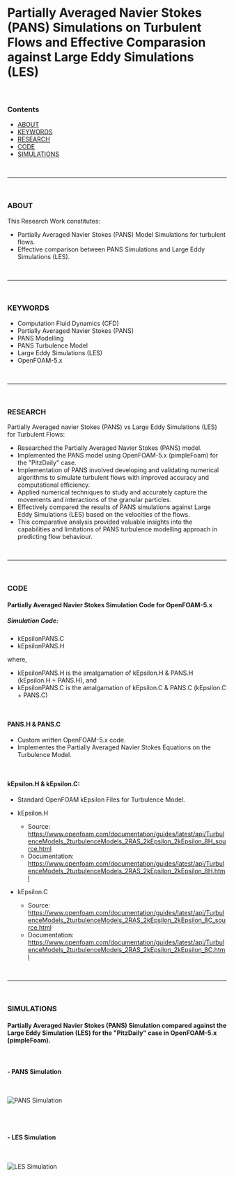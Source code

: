 # Partially Averaged Navier Stokes (PANS) Simulations on Turbulent Flows and Effective Comparasion against Large Eddy Simulations (LES)
<br>

### Contents
- [ABOUT](#about)
- [KEYWORDS](#keywords)
- [RESEARCH](#research)
- [CODE](#code)
- [SIMULATIONS](#simulations)

<br>
<hr>
<br>

### ABOUT

This Research Work constitutes:
- Partially Averaged Navier Stokes (PANS) Model Simulations for turbulent flows.
- Effective comparison between PANS Simulations and Large Eddy Simulations (LES).

<br>
<hr>
<br>

### KEYWORDS

- Computation Fluid Dynamics (CFD)
- Partially Averaged Navier Stokes (PANS)
- PANS Modelling
- PANS Turbulence Model
- Large Eddy Simulations (LES)
- OpenFOAM-5.x

<br>
<hr>
<br>

### RESEARCH

Partially Averaged navier Stokes (PANS) vs Large Eddy Simulations (LES) for Turbulent Flows:
- Researched the Partially Averaged Navier Stokes (PANS) model.
- Implemented the PANS model using OpenFOAM-5.x (pimpleFoam) for the "PitzDaily" case.
- Implementation of PANS involved developing and validating numerical algorithms to simulate turbulent flows with improved accuracy and computational efficiency.
- Applied numerical techniques to study and accurately capture the movements and interactions of the granular particles.
- Effectively compared the results of PANS simulations against Large Eddy Simulations (LES) based on the velocities of the flows.
- This comparative analysis provided valuable insights into the capabilities and limitations of PANS turbulence modelling approach in predicting flow behaviour.

<br>
<hr>
<br>

### CODE

#### Partially Averaged Navier Stokes Simulation Code for OpenFOAM-5.x

##### Simulation Code:
- kEpsilonPANS.C
- kEpsilonPANS.H

where,
- kEpsilonPANS.H is the amalgamation of kEpsilon.H & PANS.H (kEpsilon.H + PANS.H), and
- kEpsilonPANS.C is the amalgamation of kEpsilon.C & PANS.C (kEpsilon.C + PANS.C)

<br>

#### PANS.H & PANS.C
- Custom written OpenFOAM-5.x code.
- Implementes the Partially Averaged Navier Stokes Equations on the Turbulence Model.

<br>

#### kEpsilon.H & kEpsilon.C:
- Standard OpenFOAM kEpsilon Files for Turbulence Model.
  
- kEpsilon.H
   - Source: https://www.openfoam.com/documentation/guides/latest/api/TurbulenceModels_2turbulenceModels_2RAS_2kEpsilon_2kEpsilon_8H_source.html
   - Documentation: https://www.openfoam.com/documentation/guides/latest/api/TurbulenceModels_2turbulenceModels_2RAS_2kEpsilon_2kEpsilon_8H.html
   
- kEpsilon.C
   - Source: https://www.openfoam.com/documentation/guides/latest/api/TurbulenceModels_2turbulenceModels_2RAS_2kEpsilon_2kEpsilon_8C_source.html
   - Documentation: https://www.openfoam.com/documentation/guides/latest/api/TurbulenceModels_2turbulenceModels_2RAS_2kEpsilon_2kEpsilon_8C.html


<br>
<hr>
<br>

### SIMULATIONS

#### Partially Averaged Navier Stokes (PANS) Simulation compared against the Large Eddy Simulation (LES) for the "PitzDaily" case in OpenFOAM-5.x (pimpleFoam).

<br>

#### - PANS Simulation
<br>

![PANS Simulation](https://github.com/user-attachments/assets/c17eeaf4-65ae-4dc1-945b-8019f4d270ac)

<br>
<br>

#### - LES Simulation
<br>

![LES Simulation](https://github.com/user-attachments/assets/04102345-121e-4395-8798-a27e47b5a49a)

